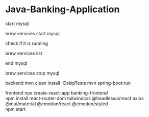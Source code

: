 # Java-Banking-Application

start mysql

brew services start mysql

check if it is running

brew services list

end mysql

brew services stop mysql


backend
mvn clean install -DskipTests 
mvn spring-boot:run 

frontend
npx create-react-app banking-frontend  
npm install react-router-dom tailwindcss @headlessui/react axios @mui/material @emotion/react @emotion/styled  
npm start
